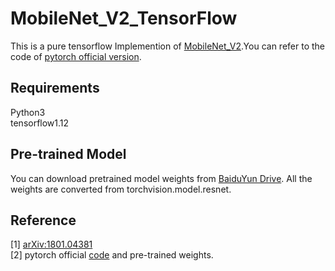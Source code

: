 # MobileNet_V2_TensorFlow
This is a pure tensorflow Implemention of [MobileNet_V2](https://arxiv.org/abs/1801.04381).You can refer to the code of [pytorch official version](https://github.com/pytorch/vision/blob/master/torchvision/models/mobilenet.py).

## Requirements
Python3  
tensorflow1.12

## Pre-trained Model
You can download pretrained model weights from [BaiduYun Drive](https://pan.baidu.com/s/1aaFSrJOCczEB3M88VaUc3w). All the weights are converted from torchvision.model.resnet.

## Reference
[1] [arXiv:1801.04381](https://arxiv.org/abs/1801.04381)  
[2] pytorch official [code](https://github.com/pytorch/vision/blob/master/torchvision/models/mobilenet.py) and pre-trained weights. 
